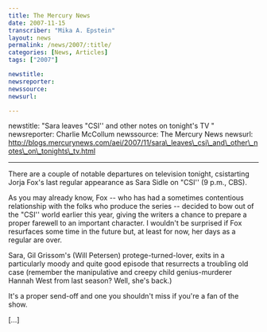 ```yaml
---
title: The Mercury News
date: 2007-11-15
transcriber: "Mika A. Epstein"
layout: news
permalink: /news/2007/:title/
categories: [News, Articles]
tags: ["2007"]

newstitle:
newsreporter:
newssource:
newsurl:

---
```

newstitle: "Sara leaves "CSI'' and other notes on tonight's TV  "
newsreporter: Charlie McCollum
newssource: The Mercury News
newsurl: http://blogs.mercurynews.com/aei/2007/11/sara\_leaves\_csi\_and\_other\_notes\_on\_tonights\_tv.html

---
There are a couple of notable departures on television tonight, csistarting Jorja Fox's last regular appearance as Sara Sidle on "CSI'' (9 p.m., CBS).

As you may already know, Fox -- who has had a sometimes contentious relationship with the folks who produce the series -- decided to bow out of the "CSI'' world earlier this year, giving the writers a chance to prepare a proper farewell to an important character. I wouldn't be surprised if Fox resurfaces some time in the future but, at least for now, her days as a regular are over.

Sara, Gil Grissom's (Will Petersen) protege-turned-lover, exits in a particularly moody and quite good episode that resurrects a troubling old case (remember the manipulative and creepy child genius-murderer Hannah West from last season? Well, she's back.)

It's a proper send-off and one you shouldn't miss if you're a fan of the show.

[...]
